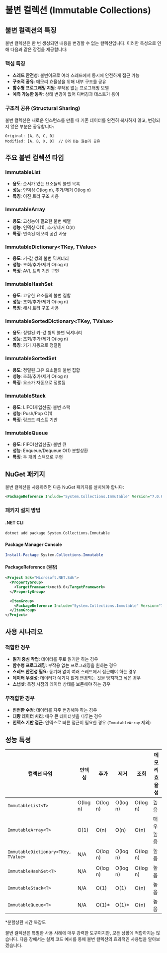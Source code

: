 # 불변 컬렉션 (Immutable Collections)

## 불변 컬렉션의 특징

불변 컬렉션은 한 번 생성되면 내용을 변경할 수 없는 컬렉션입니다. 이러한 특성으로 인해 다음과 같은 장점을 제공합니다:

### 핵심 특징
- **스레드 안전성**: 불변이므로 여러 스레드에서 동시에 안전하게 접근 가능
- **구조적 공유**: 메모리 효율성을 위해 내부 구조를 공유
- **함수형 프로그래밍 지원**: 부작용 없는 프로그래밍 모델
- **예측 가능한 동작**: 상태 변경이 없어 디버깅과 테스트가 용이

### 구조적 공유 (Structural Sharing)
불변 컬렉션은 새로운 인스턴스를 만들 때 기존 데이터를 완전히 복사하지 않고, 변경되지 않은 부분은 공유합니다:

```
Original: [A, B, C, D]
Modified: [A, B, X, D]  // B와 D는 원본과 공유
```

## 주요 불변 컬렉션 타입

### ImmutableList<T>
- **용도**: 순서가 있는 요소들의 불변 목록
- **성능**: 인덱싱 O(log n), 추가/제거 O(log n)
- **특징**: 이진 트리 구조 사용

### ImmutableArray<T>
- **용도**: 고성능이 필요한 불변 배열
- **성능**: 인덱싱 O(1), 추가/제거 O(n)
- **특징**: 연속된 메모리 공간 사용

### ImmutableDictionary<TKey, TValue>
- **용도**: 키-값 쌍의 불변 딕셔너리
- **성능**: 조회/추가/제거 O(log n)
- **특징**: AVL 트리 기반 구현

### ImmutableHashSet<T>
- **용도**: 고유한 요소들의 불변 집합
- **성능**: 조회/추가/제거 O(log n)
- **특징**: 해시 트리 구조 사용

### ImmutableSortedDictionary<TKey, TValue>
- **용도**: 정렬된 키-값 쌍의 불변 딕셔너리
- **성능**: 조회/추가/제거 O(log n)
- **특징**: 키가 자동으로 정렬됨

### ImmutableSortedSet<T>
- **용도**: 정렬된 고유 요소들의 불변 집합
- **성능**: 조회/추가/제거 O(log n)
- **특징**: 요소가 자동으로 정렬됨

### ImmutableStack<T>
- **용도**: LIFO(후입선출) 불변 스택
- **성능**: Push/Pop O(1)
- **특징**: 링크드 리스트 기반

### ImmutableQueue<T>
- **용도**: FIFO(선입선출) 불변 큐
- **성능**: Enqueue/Dequeue O(1) 분할상환
- **특징**: 두 개의 스택으로 구현

## NuGet 패키지

불변 컬렉션을 사용하려면 다음 NuGet 패키지를 설치해야 합니다:

```xml
<PackageReference Include="System.Collections.Immutable" Version="7.0.0" />
```

### 패키지 설치 방법

#### .NET CLI
```bash
dotnet add package System.Collections.Immutable
```

#### Package Manager Console
```powershell
Install-Package System.Collections.Immutable
```

#### PackageReference (권장)
```xml
<Project Sdk="Microsoft.NET.Sdk">
  <PropertyGroup>
    <TargetFramework>net8.0</TargetFramework>
  </PropertyGroup>
  
  <ItemGroup>
    <PackageReference Include="System.Collections.Immutable" Version="7.0.0" />
  </ItemGroup>
</Project>
```

## 사용 시나리오

### 적합한 경우
- **읽기 중심 작업**: 데이터를 주로 읽기만 하는 경우
- **함수형 프로그래밍**: 부작용 없는 프로그래밍을 원하는 경우
- **스레드 안전성 필요**: 동기화 없이 여러 스레드에서 접근해야 하는 경우
- **데이터 무결성**: 데이터가 예기치 않게 변경되는 것을 방지하고 싶은 경우
- **스냅샷**: 특정 시점의 데이터 상태를 보존해야 하는 경우

### 부적합한 경우
- **빈번한 수정**: 데이터를 자주 변경해야 하는 경우
- **대량 데이터 처리**: 매우 큰 데이터셋을 다루는 경우
- **인덱스 기반 접근**: 인덱스로 빠른 접근이 필요한 경우 (`ImmutableArray` 제외)

## 성능 특성

| 컬렉션 타입 | 인덱싱 | 추가 | 제거 | 조회 | 메모리 효율성 |
|------------|--------|------|------|------|---------------|
| `ImmutableList<T>` | O(log n) | O(log n) | O(log n) | O(log n) | 높음 |
| `ImmutableArray<T>` | O(1) | O(n) | O(n) | O(n) | 매우 높음 |
| `ImmutableDictionary<TKey, TValue>` | N/A | O(log n) | O(log n) | O(log n) | 높음 |
| `ImmutableHashSet<T>` | N/A | O(log n) | O(log n) | O(log n) | 높음 |
| `ImmutableStack<T>` | N/A | O(1) | O(1) | O(n) | 높음 |
| `ImmutableQueue<T>` | N/A | O(1)* | O(1)* | O(n) | 높음 |

*분할상환 시간 복잡도

불변 컬렉션은 특별한 사용 사례에 매우 강력한 도구이지만, 모든 상황에 적합하지는 않습니다. 다음 장에서는 실제 코드 예시를 통해 불변 컬렉션의 효과적인 사용법을 알아보겠습니다.